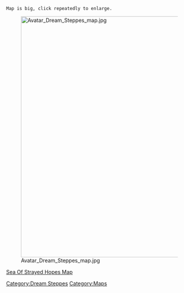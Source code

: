 `Map is big, click repeatedly to enlarge.`

<figure>
<img src="Avatar_Dream_Steppes_map.jpg"
title="Avatar_Dream_Steppes_map.jpg" width="650"
alt="Avatar_Dream_Steppes_map.jpg" />
<figcaption aria-hidden="true">Avatar_Dream_Steppes_map.jpg</figcaption>
</figure>

[Sea Of Strayed Hopes Map](Sea_Of_Strayed_Hopes_Map "wikilink")

[Category:Dream Steppes](Category:Dream_Steppes "wikilink")
[Category:Maps](Category:Maps "wikilink")
